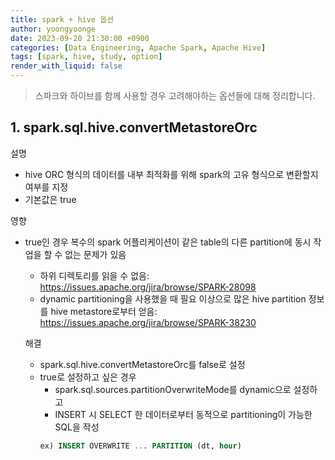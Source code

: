 ```yaml
---
title: spark + hive 옵션
author: yoongyoonge
date: 2023-09-20 21:30:00 +0900
categories: [Data Engineering, Apache Spark, Apache Hive]
tags: [spark, hive, study, option]
render_with_liquid: false
---
```


> 스파크와 하이브를 함께 사용할 경우 고려해야하는 옵션들에 대해 정리합니다.

## 1. spark.sql.hive.convertMetastoreOrc

설명
- hive ORC 형식의 데이터를 내부 최적화를 위해 spark의 고유 형식으로 변환할지 여부를 지정
- 기본값은 true

영향
- true인 경우 복수의 spark 어플리케이션이 같은 table의 다른 partition에 동시 작업을 할 수 없는 문제가 있음
    - 하위 디렉토리를 읽을 수 없음: https://issues.apache.org/jira/browse/SPARK-28098
    - dynamic partitioning을 사용했을 때 필요 이상으로 많은 hive partition 정보를 hive metastore로부터 얻음: https://issues.apache.org/jira/browse/SPARK-38230
    
    해결
    - spark.sql.hive.convertMetastoreOrc를 false로 설정
    - true로 설정하고 싶은 경우
        - spark.sql.sources.partitionOverwriteMode를 dynamic으로 설정하고
        - INSERT 시 SELECT 한 데이터로부터 동적으로 partitioning이 가능한 SQL을 작성
        ```SQL  
        ex) INSERT OVERWRITE ... PARTITION (dt, hour)
        ```
